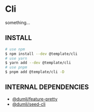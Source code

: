 <!-- This file is dynamically generated. please edit in __readme__ -->

# Cli

something...

## INSTALL

```bash
# use npm
$ npm install --dev @template/cli
# use yarn
$ yarn add --dev @template/cli
# use pnpm
$ pnpm add @template/cli -D
```

## INTERNAL DEPENDENCIES

- [@dumlj/feature-pretty](https://github.com/dumlj/dumlj-build/tree/main/@feature/feature-pretty)
- [@dumlj/seed-cli](https://github.com/dumlj/dumlj-build/tree/main/@cli/seed-cli)
